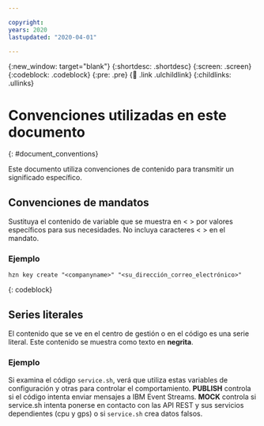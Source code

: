 ```yaml
---

copyright:
years: 2020
lastupdated: "2020-04-01"

---
```


{:new_window: target="blank"}
{:shortdesc: .shortdesc}
{:screen: .screen}
{:codeblock: .codeblock}
{:pre: .pre}
{:child: .link .ulchildlink}
{:childlinks: .ullinks}

# Convenciones utilizadas en este documento
{: #document_conventions}

Este documento utiliza convenciones de contenido para transmitir un significado específico.  

## Convenciones de mandatos

Sustituya el contenido de variable que se muestra en < > por valores específicos para sus necesidades. No incluya caracteres < > en el mandato.

### Ejemplo

  ```
  hzn key create "<companyname>" "<su_dirección_correo_electrónico>"
  ```
  {: codeblock}
   
## Series literales

El contenido que se ve en el centro de gestión o en el código es una serie literal. Este contenido se muestra como texto en **negrita**.
   
 ### Ejemplo
   
 Si examina
el código `service.sh`, verá que utiliza estas variables de configuración y otras
para controlar el comportamiento. **PUBLISH** controla si el código intenta enviar
mensajes a IBM Event Streams. **MOCK** controla si service.sh intenta
ponerse en contacto con las API REST y sus servicios dependientes (cpu y gps) o si
`service.sh` crea datos falsos.
  
